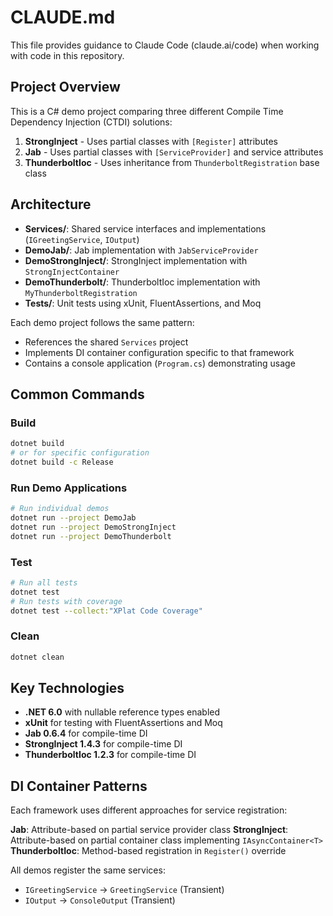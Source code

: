 # CLAUDE.md

This file provides guidance to Claude Code (claude.ai/code) when working with code in this repository.

## Project Overview

This is a C# demo project comparing three different Compile Time Dependency Injection (CTDI) solutions:
1. **StrongInject** - Uses partial classes with `[Register]` attributes
2. **Jab** - Uses partial classes with `[ServiceProvider]` and service attributes
3. **ThunderboltIoc** - Uses inheritance from `ThunderboltRegistration` base class

## Architecture

- **Services/**: Shared service interfaces and implementations (`IGreetingService`, `IOutput`)
- **DemoJab/**: Jab implementation with `JabServiceProvider` 
- **DemoStrongInject/**: StrongInject implementation with `StrongInjectContainer`
- **DemoThunderbolt/**: ThunderboltIoc implementation with `MyThunderboltRegistration`
- **Tests/**: Unit tests using xUnit, FluentAssertions, and Moq

Each demo project follows the same pattern:
- References the shared `Services` project
- Implements DI container configuration specific to that framework
- Contains a console application (`Program.cs`) demonstrating usage

## Common Commands

### Build
```bash
dotnet build
# or for specific configuration
dotnet build -c Release
```

### Run Demo Applications
```bash
# Run individual demos
dotnet run --project DemoJab
dotnet run --project DemoStrongInject  
dotnet run --project DemoThunderbolt
```

### Test
```bash
# Run all tests
dotnet test
# Run tests with coverage
dotnet test --collect:"XPlat Code Coverage"
```

### Clean
```bash
dotnet clean
```

## Key Technologies

- **.NET 6.0** with nullable reference types enabled
- **xUnit** for testing with FluentAssertions and Moq
- **Jab 0.6.4** for compile-time DI
- **StrongInject 1.4.3** for compile-time DI  
- **ThunderboltIoc 1.2.3** for compile-time DI

## DI Container Patterns

Each framework uses different approaches for service registration:

**Jab**: Attribute-based on partial service provider class
**StrongInject**: Attribute-based on partial container class implementing `IAsyncContainer<T>`
**ThunderboltIoc**: Method-based registration in `Register()` override

All demos register the same services:
- `IGreetingService` → `GreetingService` (Transient)
- `IOutput` → `ConsoleOutput` (Transient)
